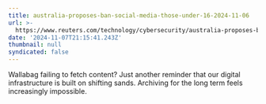 ```yaml
---
title: australia-proposes-ban-social-media-those-under-16-2024-11-06
url: >-
  https://www.reuters.com/technology/cybersecurity/australia-proposes-ban-social-media-those-under-16-2024-11-06/
date: '2024-11-07T21:15:41.243Z'
thumbnail: null
syndicated: false
---
```

Wallabag failing to fetch content?  Just another reminder that our digital infrastructure is built on shifting sands.  Archiving for the long term feels increasingly impossible.
